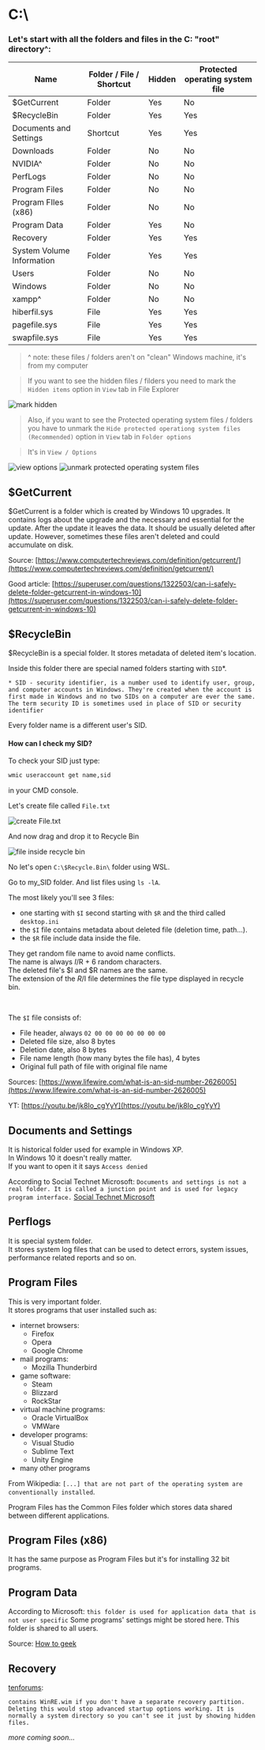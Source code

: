 # C:\
### Let's start with all the folders and files in the C: "root" directory^:
| Name | Folder / File / Shortcut | Hidden | Protected operating system file |
| ----- | ----- | ----- | ----- |
| $GetCurrent | Folder | Yes | No |
| $RecycleBin | Folder | Yes | Yes |
| Documents and Settings | Shortcut | Yes | Yes |
| Downloads | Folder | No | No |
| NVIDIA^ | Folder | No | No |
| PerfLogs | Folder | No | No |
| Program Files | Folder | No | No |
| Program FIles (x86) | Folder | No | No |
| Program Data | Folder | Yes | No |
| Recovery | Folder | Yes | Yes |
| System Volume Information | Folder | Yes | Yes |
| Users | Folder | No | No |
| Windows | Folder | No | No |
| xampp^ | Folder | No | No |
| hiberfil.sys | File | Yes | Yes |
| pagefile.sys | File | Yes | Yes |
| swapfile.sys | File | Yes | Yes |

> ^ note: these files / folders aren't on "clean" Windows machine, it's from my computer

> If you want to see the hidden files / filders you need to mark the `Hidden items` option in `View` tab in File Explorer

![mark hidden](https://raw.githubusercontent.com/frawojej/console_tricks/main/img/mark_hiddens.png)

> Also, if you want to see the Protected operating system files / folders you have to unmark the `Hide protected operationg system files (Recommended)` option in `View` tab in `Folder options`

> It's in `View / Options`

![view options](https://raw.githubusercontent.com/frawojej/console_tricks/main/img/view_options.png)
![unmark protected operating system files](https://raw.githubusercontent.com/frawojej/console_tricks/main/img/unmark_protected_operationg_system_files.png)

## $GetCurrent

$GetCurrent is a folder which is created by Windows 10 upgrades.
It contains logs about the upgrade and the necessary and essential for the update.
After the update it leaves the data.
It should be usually deleted after update.
However, sometimes these files aren't deleted and could accumulate on disk.

Source: [https://www.computertechreviews.com/definition/getcurrent/](https://www.computertechreviews.com/definition/getcurrent/)

Good article: [https://superuser.com/questions/1322503/can-i-safely-delete-folder-getcurrent-in-windows-10](https://superuser.com/questions/1322503/can-i-safely-delete-folder-getcurrent-in-windows-10)

## $RecycleBin

$RecycleBin is a special folder. It stores metadata of deleted item's location.

Inside this folder there are special named folders starting with `SID`\*.

```
* SID - security identifier, is a number used to identify user, group, and computer accounts in Windows. They're created when the account is first made in Windows and no two SIDs on a computer are ever the same. The term security ID is sometimes used in place of SID or security identifier
```
Every folder name is a different user's SID.

#### How can I check my SID?

To check your SID just type:
```bat
wmic useraccount get name,sid
```
in your CMD console.

Let's create file called `File.txt`

![create File.txt](https://raw.githubusercontent.com/frawojej/console_tricks/main/img/file_txt.png)

And now drag and drop it to Recycle Bin

![file inside recycle bin](https://raw.githubusercontent.com/frawojej/console_tricks/main/img/file_txt_inside_recycle_bin.png)

No let's open `C:\$Recycle.Bin\` folder using WSL.

Go to my_SID folder.
And list files using `ls -lA`.

The most likely you'll see 3 files:
- one starting with `$I`
second starting with `$R`
and the third called `desktop.ini`
- the `$I` file contains metadata about deleted file (deletion time, path...).
- the `$R` file include data inside the file.

They get random file name to avoid name conflicts.<br>
The name is always $I/$R + 6 random characters.<br>
The deleted file's $I and $R names are the same.<br>
The extension of the $R/$I file determines the file type displayed in recycle bin.

<br>

The `$I` file consists of:

- File header, always `02 00 00 00 00 00 00 00`
- Deleted file size, also 8 bytes
- Deletion date, also 8 bytes
- File name length (how many bytes the file has), 4 bytes
- Original full path of file with original file name


Sources: [https://www.lifewire.com/what-is-an-sid-number-2626005](https://www.lifewire.com/what-is-an-sid-number-2626005)

YT: [https://youtu.be/jk8Io_cgYyY](https://youtu.be/jk8Io_cgYyY)

## Documents and Settings

It is historical folder used for example in Windows XP.<br>
In Windows 10 it doesn't really matter.<br>
If you want to open it it says `Access denied`<br>

According to Social Technet Microsoft: `Documents and settings is not a real folder. It is called a junction point and is used for legacy program interface.`
[Social Technet Microsoft](https://social.technet.microsoft.com/Forums/windows/en-US/df74d97f-a311-48fa-848f-5025540b53af/how-to-delete-cdocuments-and-settings-folder-127gb?forum=w7itproinstall)

## Perflogs

It is special system folder.<br>
It stores system log files that can be used to detect errors, system issues, performance related reports and so on.

## Program Files

This is very important folder.<br>
It stores programs that user installed such as:
- internet browsers:
   - Firefox
   - Opera
   - Google Chrome
- mail programs:
   - Mozilla Thunderbird
- game software:
   - Steam
   - Blizzard
   - RockStar
- virtual machine programs:
   - Oracle VirtualBox
   - VMWare
- developer programs:
   - Visual Studio
   - Sublime Text
   - Unity Engine
- many other programs

From Wikipedia: `[...] that are not part of the operating system are conventionally installed`.

Program Files has the Common Files folder which stores data shared between different applications.

## Program Files (x86)

It has the same purpose as Program Files but it's for installing 32 bit programs.

## Program Data

According to Microsoft: `this folder is used for application data that is not user specific`
Some programs' settings might be stored here.
This folder is shared to all users.

Source: [How to geek](https://www.howtogeek.com/278562/what-is-the-programdata-folder-in-windows/)

## Recovery

[tenforums](https://www.tenforums.com/general-support/4848-recovery-folder-c.html):

`contains WinRE.wim if you don't have a separate recovery partition. Deleting this would stop advanced startup options working. It is normally a system directory so you can't see it just by showing hidden files. `

*more coming soon...*

